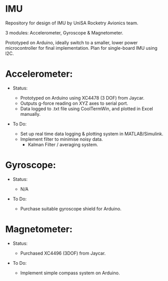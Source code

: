 # IMU

Repository for design of IMU by UniSA Rocketry Avionics team. 

3 modules: Accelerometer, Gyroscope & Magnetometer.

Prototyped on Arduino, ideally switch to a smaller, lower power microcontroller for final implementation. Plan for single-board IMU using I2C.

# Accelerometer:

- Status: 
  - Prototyped on Arduino using XC4478 (3 DOF) from Jaycar.
  - Outputs g-force reading on XYZ axes to serial port.
  - Data logged to .txt file using CoolTermWin, and plotted in Excel manually.
   
 - To Do:
      - Set up real time data logging & plotting system in MATLAB/Simulink. 
      - Implement filter to minimise noisy data.
        - Kalman Filter / averaging system.
        
 # Gyroscope:
 
 - Status:
    - N/A
  
  - To Do:
    - Purchase suitable gyroscope shield for Arduino.
    
  # Magnetometer:
  
   - Status:
      - Purchased XC4496 (3DOF) from Jaycar. 
    
   - To Do:
      - Implement simple compass system on Arduino.
